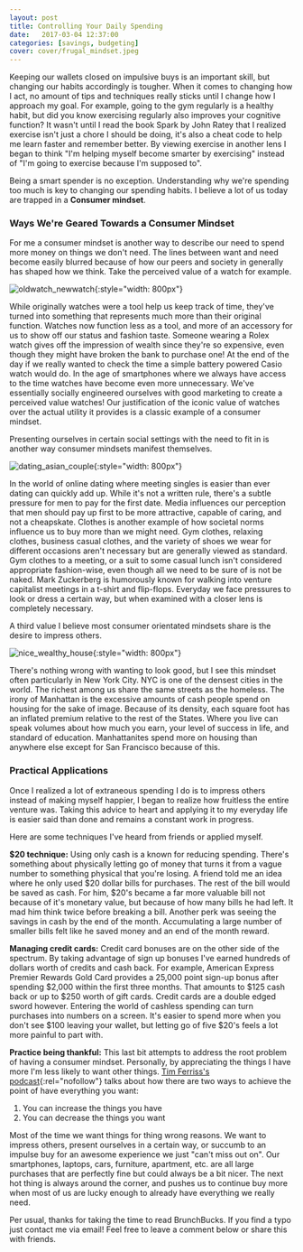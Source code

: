 ```yaml
---
layout: post
title: Controlling Your Daily Spending
date:   2017-03-04 12:37:00
categories: [savings, budgeting]
cover: cover/frugal_mindset.jpeg
---
```

Keeping our wallets closed on impulsive buys is an important skill, but changing our habits accordingly is tougher. When it comes to changing how I act, no amount of tips and techniques really sticks until I change how I approach my goal. For example, going to the gym regularly is a healthy habit, but did you know exercising regularly also improves your cognitive function? It wasn't until I read the book Spark by John Ratey that I realized exercise isn't just a chore I should be doing, it's also a cheat code to help me learn faster and remember better. By viewing exercise in another lens I began to think "I'm helping myself become smarter by exercising" instead of "I'm going to exercise because I'm supposed to".

Being a smart spender is no exception. Understanding why we're spending too much is key to changing our spending habits. I believe a lot of us today are trapped in a **Consumer mindset**.

### Ways We're Geared Towards a Consumer Mindset
For me a consumer mindset is another way to describe our need to spend more money on things we don't need. The lines between want and need become easily blurred because of how our peers and society in generally has shaped how we think. Take the perceived value of a watch for example.

![oldwatch_newwatch](/assets/blog/oldwatch_newwatch.jpg){:style="width: 800px"}

While originally watches were a tool help us keep track of time, they've turned into something that represents much more than their original function. Watches now function less as a tool, and more of an accessory for us to show off our status and fashion taste. Someone wearing a Rolex watch gives off the impression of wealth since they're so expensive, even though they might have broken the bank to purchase one! At the end of the day if we really wanted to check the time a simple battery powered Casio watch would do. In the age of smartphones where we always have access to the time watches have become even more unnecessary. We've essentially socially engineered ourselves with good marketing to create a perceived value watches! Our justification of the iconic value of watches over the actual utility it provides is a classic example of a consumer mindset.

Presenting ourselves in certain social settings with the need to fit in is another way consumer mindsets manifest themselves.

![dating_asian_couple](/assets/blog/dating_asian_couple.jpeg){:style="width: 800px"}

In the world of online dating where meeting singles is easier than ever dating can quickly add up. While it's not a written rule, there's a subtle pressure for men to pay for the first date. Media influences our perception that men should pay up first to be more attractive, capable of caring, and not a cheapskate. Clothes is another example of how societal norms influence us to buy more than we might need. Gym clothes, relaxing clothes, business casual clothes, and the variety of shoes we wear for different occasions aren't necessary but are generally viewed as standard. Gym clothes to a meeting, or a suit to some casual lunch isn't considered appropriate fashion-wise, even though all we need to be sure of is not be naked. Mark Zuckerberg is humorously known for walking into venture capitalist meetings in a t-shirt and flip-flops. Everyday we face pressures to look or dress a certain way, but when examined with a closer lens is completely necessary.

A third value I believe most consumer orientated mindsets share is the desire to impress others.

![nice_wealthy_house](/assets/blog/nice_wealthy_house.jpg){:style="width: 800px"}

There's nothing wrong with wanting to look good, but I see this mindset often particularly in New York City. NYC is one of the densest cities in the world. The richest among us share the same streets as the homeless. The irony of Manhattan is the excessive amounts of cash people spend on housing for the sake of image. Because of its density, each square foot has an inflated premium relative to the rest of the States. Where you live can speak volumes about how much you earn, your level of success in life, and standard of education. Manhattanites spend more on housing than anywhere else except for San Francisco because of this.

### Practical Applications
Once I realized a lot of extraneous spending I do is to impress others instead of making myself happier, I began to realize how fruitless the entire venture was. Taking this advice to heart and applying it to my everyday life is easier said than done and remains a constant work in progress.

Here are some techniques I've heard from friends or applied myself.

**$20 technique:**
Using only cash is a known for reducing spending. There's something about physically letting go of money that turns it from a vague number to something physical that you're losing. A friend told me an idea where he only used $20 dollar bills for purchases. The rest of the bill would be saved as cash. For him, $20's became a far more valuable bill not because of it's monetary value, but because of how many bills he had left. It mad him think twice before breaking a bill. Another perk was seeing the savings in cash by the end of the month. Accumulating a large number of smaller bills felt like he saved money and an end of the month reward.

**Managing credit cards:**
Credit card bonuses are on the other side of the spectrum. By taking advantage of sign up bonuses I've earned hundreds of dollars worth of credits and cash back. For example, American Express Premier Rewards Gold Card provides a 25,000 point sign-up bonus after spending $2,000 within the first three months. That amounts to $125 cash back or up to $250 worth of gift cards. Credit cards are a double edged sword however. Entering the world of cashless spending can turn purchases into numbers on a screen. It's easier to spend more when you don't see $100 leaving your wallet, but letting go of five $20's feels a lot more painful to part with.

**Practice being thankful:**
This last bit attempts to address the root problem of having a consumer mindset. Personally, by appreciating the things I have more I'm less likely to want other things. [Tim Ferriss's podcast](http://tim.blog/2014/05/06/the-tim-ferriss-podcast-episode-4-ryan-holiday/){:rel="nofollow"} talks about how there are two ways to achieve the point of have everything you want:
  1. You can increase the things you have
  2. You can decrease the things you want

Most of the time we want things for thing wrong reasons. We want to impress others, present ourselves in a certain way, or succumb to an impulse buy for an awesome experience we just "can't miss out on". Our smartphones, laptops, cars, furniture, apartment, etc. are all large purchases that are perfectly fine but could always be a bit nicer. The next hot thing is always around the corner, and pushes us to continue buy more when most of us are lucky enough to already have everything we really need.

Per usual, thanks for taking the time to read BrunchBucks. If you find a typo just contact me via email! Feel free to leave a comment below or share this with friends.
